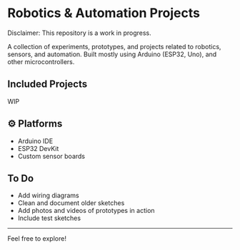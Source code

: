 # Robotics & Automation Projects

Disclaimer: This repository is a work in progress.

A collection of experiments, prototypes, and projects related to robotics, sensors, and automation. Built mostly using Arduino (ESP32, Uno), and other microcontrollers.

## Included Projects

WIP

## ⚙️ Platforms

- Arduino IDE
- ESP32 DevKit
- Custom sensor boards

## To Do

- Add wiring diagrams
- Clean and document older sketches
- Add photos and videos of prototypes in action
- Include test sketches


---

Feel free to explore!
